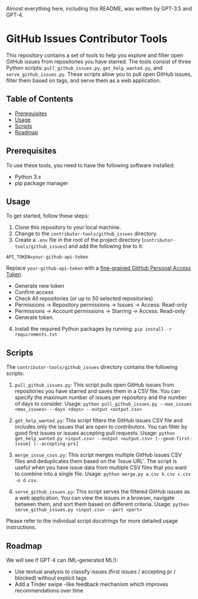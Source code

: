 Almost everything here, including this README, was written by GPT-3.5 and GPT-4.

# GitHub Issues Contributor Tools

This repository contains a set of tools to help you explore and filter open GitHub issues from repositories you have starred. The tools consist of three Python scripts: `pull_github_issues.py`, `get_help_wanted.py`, and `serve_github_issues.py`. These scripts allow you to pull open GitHub issues, filter them based on tags, and serve them as a web application.

## Table of Contents

- [Prerequisites](#prerequisites)
- [Usage](#usage)
- [Scripts](#scripts)
- [Roadmap](#roadmap)

## Prerequisites

To use these tools, you need to have the following software installed:

- Python 3.x
- pip package manager

## Usage

To get started, follow these steps:

1. Clone this repository to your local machine.
2. Change to the `contributor-tools/github_issues` directory.
3. Create a `.env` file in the root of the project directory (`contributor-tools/github_issues`) and add the following line to it:
```
API_TOKEN=your-github-api-token
```
Replace `your-github-api-token` with a [fine-grained GitHub Personal Access Token](https://github.com/settings/tokens?type=beta) 
 - Generate new token
 - Confirm access 
 - Check All repositories (or up to 50 selected repositories)
 - Permissions -> Repository permissions -> Issues -> Access: Read-only
 - Permissions -> Account permissions -> Starring -> Access: Read-only
 - Generate token.

4. Install the required Python packages by running: `pip install -r requirements.txt`

## Scripts

The `contributor-tools/github_issues` directory contains the following scripts:

1. `pull_github_issues.py`: This script pulls open GitHub issues from repositories you have starred and saves them in a CSV file. You can specify the maximum number of issues per repository and the number of days to consider. Usage: `python pull_github_issues.py --max_issues <max_issues> --days <days> --output <output.csv>`

2. `get_help_wanted.py`: This script filters the GitHub issues CSV file and includes only the issues that are open to contributors. You can filter by good first issues or issues accepting pull requests. Usage: `python get_help_wanted.py <input.csv> --output <output.csv> [--good-first-issue] [--accepting-prs]`

3. `merge_issue_csvs.py`: This script merges multiple GitHub issues CSV files and deduplicates them based on the 'Issue URL'. The script is useful when you have issue data from multiple CSV files that you want to combine into a single file. Usage: `python merge.py a.csv b.csv c.csv -o d.csv`.

4. `serve_github_issues.py`: This script serves the filtered GitHub issues as a web application. You can view the issues in a browser, navigate between them, and sort them based on different criteria. Usage: `python serve_github_issues.py <input.csv> --port <port>`


Please refer to the individual script docstrings for more detailed usage instructions.

## Roadmap
We will see if GPT-4 can (ML-generated ML!):
* Use textual analysis to classify issues (first issues / accepting pr / blocked) without explicit tags
* Add a Tinder swipe -like feedback mechanism which improves recommendations over time
